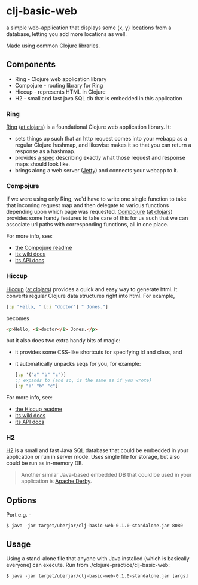 # clj-basic-web

a simple web-application that displays some (x, y) locations from a database, letting you add more locations as well.

Made using common Clojure libraries.

## Components

-   Ring - Clojure web application library
-   Compojure - routing library for Ring
-   Hiccup - represents HTML in Clojure
-   H2 - small and fast java SQL db that is embedded in this application

### Ring

[Ring](https://github.com/ring-clojure/ring) ([at
clojars](https://clojars.org/ring)) is a foundational Clojure web
application library. It:

-   sets things up such that an http request comes into your webapp
    as a regular Clojure hashmap, and likewise makes it so that you
    can return a response as a hashmap.
-   provides [a
    spec](https://github.com/ring-clojure/ring/blob/master/SPEC)
    describing exactly what those request and response maps should
    look like.
-   brings along a web server
    ([Jetty](http://www.eclipse.org/jetty/)) and connects your
    webapp to it.

### Compojure

  If we were using only Ring, we'd have to write one single function to
  take that incoming request map and then delegate to various functions
  depending upon which page was requested.
  [Compojure](https://github.com/weavejester/compojure) ([at
  clojars](https://clojars.org/compojure)) provides some handy features
  to take care of this for us such that we can associate url paths with
  corresponding functions, all in one place.

  For more info, see:

-   [the Compojure readme](https://github.com/weavejester/compojure#readme)
-   [its wiki docs](https://github.com/weavejester/compojure/wiki)
-   [its API docs](http://weavejester.github.com/compojure/)

### Hiccup

[Hiccup](https://github.com/weavejester/hiccup) ([at
clojars](https://clojars.org/hiccup)) provides a quick and easy way to
generate html. It converts regular Clojure data structures right into
html. For example,

```clojure
[:p "Hello, " [:i "doctor"] " Jones."]
```

becomes

```html
<p>Hello, <i>doctor</i> Jones.</p>
```

but it also does two extra handy bits of magic:

-   it provides some CSS-like shortcuts for specifying id and class,
    and

-   it automatically unpacks seqs for you, for example:

    ```clojure
    [:p '("a" "b" "c")]
    ;; expands to (and so, is the same as if you wrote)
    [:p "a" "b" "c"]
    ```

For more info, see:

-   [the Hiccup readme](https://github.com/weavejester/hiccup#readme)
-   [its wiki docs](https://github.com/weavejester/hiccup/wiki)
-   [its API docs](http://weavejester.github.com/hiccup/)

### H2

[H2](http://www.h2database.com/html/main.html) is a small and fast Java SQL
database that could be embedded in your application or run in server
mode. Uses single file for storage, but also could be run as in-memory DB.

> Another similar Java-based embedded DB that could be used in your
> application is [Apache Derby](http://db.apache.org/derby/).

## Options

Port e.g. -

    $ java -jar target/uberjar/clj-basic-web-0.1.0-standalone.jar 8080

## Usage

Using a stand-alone file that anyone with Java installed (which is basically everyone) can execute. Run from ./clojure-practice/clj-basic-web:

    $ java -jar target/uberjar/clj-basic-web-0.1.0-standalone.jar [args]
